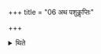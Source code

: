 +++
title = "06 अथ पशुकॢप्तिः"

+++

<details><summary>थिते</summary>

6. Now the arrangement of victims. 
</details>
